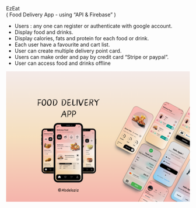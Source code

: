 EzEat  
( Food Delivery App - using “API & Firebase” )
- Users : any one can register or authenticate with google account.
- Display food and drinks.
- Display calories, fats and protein for each food or drink.
- Each user have a favourite and cart list.
- User can create multiple delivery point card.
- Users can make order and pay by credit card “Stripe or paypal”.
- User can access food and drinks offline

![poster](./readme/image.png)
